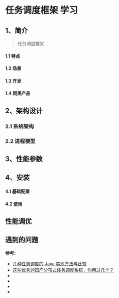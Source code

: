 # 任务调度框架 学习

## 1、简介
> 任务调度框架

#### 1.1 特点
#### 1.2 场景
#### 1.3 开发
#### 1.4 同类产品

## 2、架构设计
### 2.1 系统架构
### 2.2 进程模型

## 3、性能参数

## 4、安装
#### 4.1 基础配置
#### 4.2 使用

## 性能调优
## 遇到的问题
__参考:__
* [几种任务调度的 Java 实现方法与比较](https://www.ibm.com/developerworks/cn/java/j-lo-taskschedule/index.html)
* [这些优秀的国产分布式任务调度系统，你用过几个？](https://my.oschina.net/editorial-story/blog/883856)
* []()
* []()
* []()
* []()